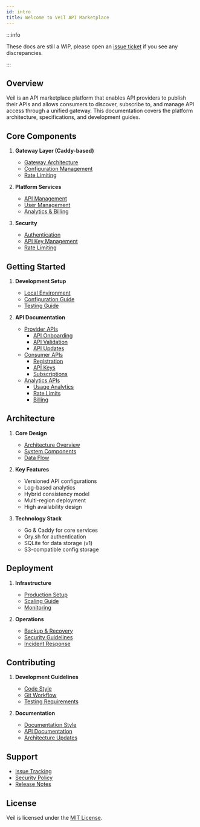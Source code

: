 ```yaml
---
id: intro
title: Welcome to Veil API Marketplace
---
```


:::info

These docs are still a WIP, please open an [issue ticket](https://github.com/try-veil/veil/issues) if you see any discrepancies.

:::


## Overview

Veil is an API marketplace platform that enables API providers to publish their APIs and allows consumers to discover, subscribe to, and manage API access through a unified gateway. This documentation covers the platform architecture, specifications, and development guides.

## Core Components

1. **Gateway Layer (Caddy-based)**

   - [Gateway Architecture](./contribution/architecture/readme.md#gateway-configuration-management)
   - [Configuration Management](./contribution/caddy/GET.json5)
   - [Rate Limiting](./api/analytics/rate-limits.md)

2. **Platform Services**

   - [API Management](./api/provider/readme.md)
   - [User Management](./api/consumer/readme.md)
   - [Analytics & Billing](./api/analytics/readme.md)

3. **Security**
   - [Authentication](./contribution/architecture/readme.md#security-architecture)
   - [API Key Management](./api/consumer/api-keys.md)
   - [Rate Limiting](./api/analytics/rate-limits.md)

## Getting Started

1. **Development Setup**

   - [Local Environment](./setup.md)
   - [Configuration Guide](./contribution/readme.md)
   - [Testing Guide](./contribution/testing.md)

2. **API Documentation**
   - [Provider APIs](./api/provider/readme.md)
     - [API Onboarding](./api/provider/onboarding.md)
     - [API Validation](./api/provider/validate.md)
     - [API Updates](./api/provider/update.md)
   - [Consumer APIs](./api/consumer/readme.md)
     - [Registration](./api/consumer/register.md)
     - [API Keys](./api/consumer/api-keys.md)
     - [Subscriptions](./api/consumer/subscriptions.md)
   - [Analytics APIs](./api/analytics/readme.md)
     - [Usage Analytics](./api/analytics/usage.md)
     - [Rate Limits](./api/analytics/rate-limits.md)
     - [Billing](./api/analytics/billing.md)

## Architecture

1. **Core Design**

   - [Architecture Overview](./contribution/architecture/readme.md)
   - [System Components](./contribution/architecture/arch.mmd)
   - [Data Flow](./contribution/architecture/seq-dig/usage.sequence.mmd)

2. **Key Features**

   - Versioned API configurations
   - Log-based analytics
   - Hybrid consistency model
   - Multi-region deployment
   - High availability design

3. **Technology Stack**
   - Go & Caddy for core services
   - Ory.sh for authentication
   - SQLite for data storage (v1)
   - S3-compatible config storage

## Deployment

1. **Infrastructure**

   - [Production Setup](./deployment/production.md)
   - [Scaling Guide](./deployment/scaling.md)
   - [Monitoring](./deployment/monitoring.md)

2. **Operations**
   - [Backup & Recovery](./deployment/backup.md)
   - [Security Guidelines](./deployment/security.md)
   - [Incident Response](./deployment/incidents.md)

## Contributing

1. **Development Guidelines**

   - [Code Style](./contribution/style.md)
   - [Git Workflow](./contribution/git.md)
   - [Testing Requirements](./contribution/testing.md)

2. **Documentation**
   - [Documentation Style](./contribution/docs.md)
   - [API Documentation](./contribution/api-docs.md)
   - [Architecture Updates](./contribution/architecture.md)

## Support

- [Issue Tracking](https://github.com/veil/issues)
- [Security Policy](./security.md)
- [Release Notes](./releases.md)

## License

Veil is licensed under the [MIT License](./LICENSE). 